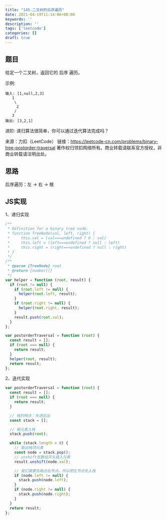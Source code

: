 ```yaml
---
title: "145.二叉树的后序遍历"
date: 2021-04-19T11:14:06+08:00
keywords: ''
description: ''
tags: ['leetcode']
categories: []
draft: true
---
```


## 题目

给定一个二叉树，返回它的 后序 遍历。

示例:
```
输入: [1,null,2,3]  
   1
    \
     2
    /
   3 
输出: [3,2,1]
```

进阶: 递归算法很简单，你可以通过迭代算法完成吗？

来源：力扣（LeetCode）
链接：https://leetcode-cn.com/problems/binary-tree-postorder-traversal
著作权归领扣网络所有。商业转载请联系官方授权，非商业转载请注明出处。


## 思路 

后序遍历：左 -> 右 -> 根

## JS实现

1、递归实现

```javascript
/**
 * Definition for a binary tree node.
 * function TreeNode(val, left, right) {
 *     this.val = (val===undefined ? 0 : val)
 *     this.left = (left===undefined ? null : left)
 *     this.right = (right===undefined ? null : right)
 * }
 */
/**
 * @param {TreeNode} root
 * @return {number[]}
 */
var helper = function (root, result) {
  if (root != null) {
    if (root.left != null) {
      helper(root.left, result);
    }
    if (root.right != null) {
      helper(root.right, result);
    }
    result.push(root.val);
  }
};

var postorderTraversal = function (root) {
  const result = [];
  if (root === null) {
    return result;
  }
  helper(root, result);
  return result;
};
```

2、迭代实现

```javascript
var postorderTraversal = function (root) {
  const result = [];
  if (root === null) {
    return result;
  }

  // 栈的特点：先进后出
  const stack = [];

  // 根元素入栈
  stack.push(root);

  while (stack.length > 0) {
    // 取出栈顶元素
    const node = stack.pop();
    // unshift在数组开头插入元素
    result.unshift(node.val);

    // 我们需要先取出右节点，所以把左节点先入栈
    if (node.left != null) {
      stack.push(node.left);
    }
    if (node.right != null) {
      stack.push(node.right);
    }
  }
  return result;
};
```


